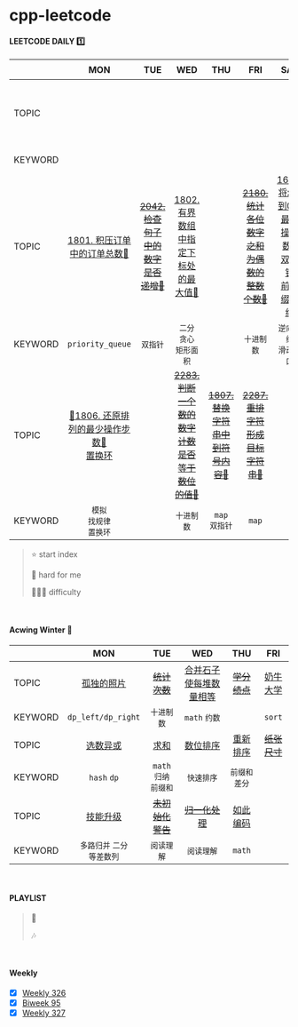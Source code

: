 # cpp-leetcode

#### LEETCODE DAILY 1️⃣
|       |MON|TUE|WED|THU|FRI|SAT|SUN⭐|
|  ---  |:-:|:-:|:-:|:-:|:-:|:-:|:-:|
|TOPIC  |   |   |   |   |   |   |~~[2351. 第一个出现两次的字母💚](https://leetcode.cn/problems/first-letter-to-appear-twice/)~~|
|KEYWORD|   |   |   |   |   |   |`(位运算)hash`|
|TOPIC  |[1801. 积压订单中的订单总数🧡](/workspace/1801.%E7%A7%AF%E5%8E%8B%E8%AE%A2%E5%8D%95%E4%B8%AD%E7%9A%84%E8%AE%A2%E5%8D%95%E6%80%BB%E6%95%B0.cpp)|~~[2042. 检查句子中的数字是否递增💚](/workspace/2042.%E6%A3%80%E6%9F%A5%E5%8F%A5%E5%AD%90%E4%B8%AD%E7%9A%84%E6%95%B0%E5%AD%97%E6%98%AF%E5%90%A6%E9%80%92%E5%A2%9E.cpp)~~|[1802. 有界数组中指定下标处的最大值🧡](/workspace/1802.%E6%9C%89%E7%95%8C%E6%95%B0%E7%BB%84%E4%B8%AD%E6%8C%87%E5%AE%9A%E4%B8%8B%E6%A0%87%E5%A4%84%E7%9A%84%E6%9C%80%E5%A4%A7%E5%80%BC.cpp)|   |~~[2180. 统计各位数字之和为偶数的整数个数💚](https://leetcode.cn/problems/count-integers-with-even-digit-sum/)~~|[1658. 将x减到0的最小操作数🧡](/workspace/1658.%E5%B0%86-x-%E5%87%8F%E5%88%B0-0-%E7%9A%84%E6%9C%80%E5%B0%8F%E6%93%8D%E4%BD%9C%E6%95%B0.cpp)<br/>[双指针](/markdown/%E4%B8%93%E9%A2%98%20-%20%E5%8F%8C%E6%8C%87%E9%92%88.md)<br/>[前后缀数组](/markdown/%E4%B8%93%E9%A2%98%20-%20%E5%89%8D%E5%90%8E%E7%BC%80%E6%95%B0%E7%BB%84.md)|~~[2185. 统计包含给定前缀的字符串💚](https://leetcode.cn/problems/counting-words-with-a-given-prefix/)~~|
|KEYWORD|`priority_queue`|`双指针`|`二分`<br/>`贪心`<br/>`矩形面积`|   |`十进制数`|`逆向思维`<br/>`滑动窗口`|`string`|
|TOPIC  |[📌1806. 还原排列的最少操作步数🧡](/workspace/1806.%E8%BF%98%E5%8E%9F%E6%8E%92%E5%88%97%E7%9A%84%E6%9C%80%E5%B0%91%E6%93%8D%E4%BD%9C%E6%AD%A5%E6%95%B0.cpp)<br/>[置换环](/markdown/%E4%B8%93%E9%A2%98%20-%20%E7%BD%AE%E6%8D%A2%E7%8E%AF.md)|  |~~[2283. 判断一个数的数字计数是否等于数位的值💚](https://leetcode.cn/problems/check-if-number-has-equal-digit-count-and-digit-value/)~~|~~[1807. 替换字符串中到符号内容🧡](https://leetcode.cn/problems/evaluate-the-bracket-pairs-of-a-string/)~~|~~[2287. 重排字符形成目标字符串💚](https://leetcode.cn/problems/rearrange-characters-to-make-target-string/)~~|
|KEYWORD|`模拟`<br/>`找规律`<br/>`置换环`|  |`十进制数`|`map`<br/>`双指针`|`map`|
> ⭐ start index
> 
> 📌 hard for me
> 
> 💚🧡💔 difficulty

<br/>

#### Acwing Winter 🥊
|       |MON|TUE|WED|THU|FRI|
|  ---  |:-:|:-:|:-:|:-:|:-:|
|TOPIC  |[孤独的照片](/acwing/Winter%20Vacation/D1_4261.%20%E5%AD%A4%E7%8B%AC%E7%9A%84%E7%85%A7%E7%89%87.md)|~~[统计次数](/acwing/Winter%20Vacation/D2_3400.%20%E7%BB%9F%E8%AE%A1%E6%AC%A1%E6%95%B0.md)~~|[合并石子使每堆数量相等](/acwing/Winter%20Vacation/D3_%E5%90%88%E5%B9%B6%E7%9F%B3%E5%AD%90%E4%BD%BF%E6%AF%8F%E5%A0%86%E6%95%B0%E9%87%8F%E7%9B%B8%E7%AD%89.md)|~~[学分绩点](/acwing/Winter%20Vacation/D4_3443.%20%E5%AD%A6%E5%88%86%E7%BB%A9%E7%82%B9.md)~~|[奶牛大学](/acwing/Winter%20Vacation/D5_4818.%20%E5%A5%B6%E7%89%9B%E5%A4%A7%E5%AD%A6.md)|
|KEYWORD|`dp_left/dp_right`|`十进制数`|`math` `约数`|   |`sort`|
|TOPIC  |[选数异或](/acwing/Winter%20Vacation/D6_4645.%20%E9%80%89%E6%95%B0%E5%BC%82%E6%88%96.md)|[求和](/acwing/Winter%20Vacation/D7_4633.%20%E6%B1%82%E5%92%8C.md)|[数位排序](/acwing/Winter%20Vacation/D8_4653.%20%E6%95%B0%E4%BD%8D%E6%8E%92%E5%BA%8F.md)|[重新排序](/acwing/Winter%20Vacation/D9_4655.%20%E9%87%8D%E6%96%B0%E6%8E%92%E5%BA%8F.md)|~~[纸张尺寸](/acwing/Winter%20Vacation/D10_4652.%20%E7%BA%B8%E5%BC%A0%E5%B0%BA%E5%AF%B8.md)~~
|KEYWORD|`hash` `dp`|`math` `归纳`<br/>`前缀和`|`快速排序`|`前缀和` `差分`|   |
|TOPIC  |[技能升级](/acwing/Winter%20Vacation/D11_4656.%20%E6%8A%80%E8%83%BD%E5%8D%87%E7%BA%A7.md)|~~[未初始化警告](/acwing/Winter%20Vacation/D12_4454.%20%E6%9C%AA%E5%88%9D%E5%A7%8B%E5%8C%96%E8%AD%A6%E5%91%8A.md)~~|~~[归一化处理](/acwing/Winter%20Vacation/D13_%204509.%20%E5%BD%92%E4%B8%80%E5%8C%96%E5%A4%84%E7%90%86.md)~~|[如此编码](/acwing/Winter%20Vacation/D14_4699.%20%E5%A6%82%E6%AD%A4%E7%BC%96%E7%A0%81.md)|
|KEYWORD|`多路归并` `二分`<br/>`等差数列`|`阅读理解`|`阅读理解`|`math`|

<br/>

#### PLAYLIST
> 🎵&nbsp; &emsp;
> 
> 🎶&nbsp; &emsp;


<br/>

#### Weekly
- [x] [Weekly 326](/record/2023/Weekly%20326.md)
- [x] [Biweek 95](/record/2023/Biweekly%2095.md)
- [x] [Weekly 327](/record/2023/Weekly%20327.md)
